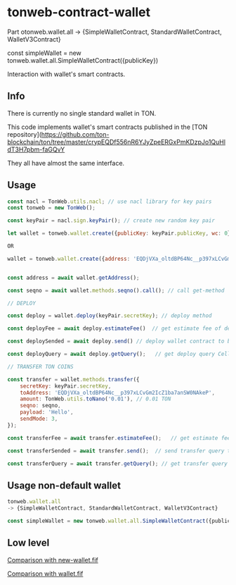 # tonweb-contract-wallet

Part otonweb.wallet.all
-> {SimpleWalletContract, StandardWalletContract, WalletV3Contract}

const simpleWallet = new tonweb.wallet.all.SimpleWalletContract({publicKey})

Interaction with wallet's smart contracts.

## Info

There is currently no single standard wallet in TON.

This code implements wallet's smart contracts published in the [TON repository](https://github.com/ton-blockchain/ton/tree/master/crypEQDf556nR6YJyZpeERGxPmKDzpJo1QuHldT3H7pbm-faGQvY

They all have almost the same interface.

## Usage

```js
const nacl = TonWeb.utils.nacl; // use nacl library for key pairs
const tonweb = new TonWeb();

const keyPair = nacl.sign.keyPair(); // create new random key pair

let wallet = tonweb.wallet.create({publicKey: keyPair.publicKey, wc: 0}); // create interface to wallet smart contract (wallet v3 by default)

OR

wallet = tonweb.wallet.create({address: 'EQDjVXa_oltdBP64Nc__p397xLCvGm2IcZ1ba7anSW0NAkeP'}); // if your know only address at this moment


const address = await wallet.getAddress();

const seqno = await wallet.methods.seqno().call(); // call get-method `seqno` of wallet smart contract

// DEPLOY

const deploy = wallet.deploy(keyPair.secretKey); // deploy method

const deployFee = await deploy.estimateFee()  // get estimate fee of deploy

const deploySended = await deploy.send() // deploy wallet contract to blockchain

const deployQuery = await deploy.getQuery();   // get deploy query Cell 

// TRANSFER TON COINS

const transfer = wallet.methods.transfer({
    secretKey: keyPair.secretKey,
    toAddress: 'EQDjVXa_oltdBP64Nc__p397xLCvGm2IcZ1ba7anSW0NAkeP',
    amount: TonWeb.utils.toNano('0.01'), // 0.01 TON
    seqno: seqno,
    payload: 'Hello',
    sendMode: 3,
});

const transferFee = await transfer.estimateFee();   // get estimate fee of transfer

const transferSended = await transfer.send();  // send transfer query to blockchain

const transferQuery = await transfer.getQuery(); // get transfer query Cell

```

## Usage non-default wallet

```js
tonweb.wallet.all
-> {SimpleWalletContract, StandardWalletContract, WalletV3Contract}

const simpleWallet = new tonweb.wallet.all.SimpleWalletContract({publicKey})

```

## Low level

[Comparison with new-wallet.fif](https://github.com/toncenter/tonweb/blob/master/test/test-new-wallet-fif.html)

[Comparison with wallet.fif](https://github.com/toncenter/tonweb/blob/master/test/test-wallet-fif.html)
